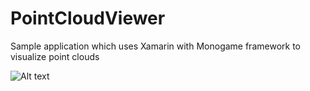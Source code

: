 # PointCloudViewer
Sample application which uses Xamarin with Monogame framework to visualize point clouds

![Alt text](https://i.imgur.com/p3dg1xe.png)

